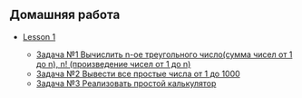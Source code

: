 ## Домашняя работа
* [Lesson 1](https://github.com/Ruslan7121/Java_home_work_GB/tree/main/Lesson_1)

    + [Задача №1 Вычислить n-ое треугольного число(сумма чисел от 1 до n), n! (произведение чисел от 1 до n)](https://github.com/Ruslan7121/Java_home_work_GB/tree/main/Lesson_1/Task_1/src#вычислить-n-ое-треугольного-числосумма-чисел-от-1-до-n-n-произведение-чисел-от-1-до-n)
    + [Задача №2 Вывести все простые числа от 1 до 1000](https://github.com/Ruslan7121/Java_home_work_GB/tree/main/Lesson_1/Task_2/src#вывести-все-простые-числа-от-1-до-1000-чисел-от-1-до-n-n-произведение-чисел-от-1-до-n)
    + [Задача №3 Реализовать простой калькулятор](https://github.com/Ruslan7121/Java_home_work_GB/tree/main/Lesson_1/Task_3/src)
